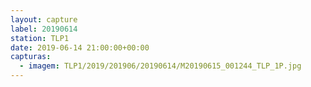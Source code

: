 ```yaml
---
layout: capture
label: 20190614
station: TLP1
date: 2019-06-14 21:00:00+00:00
capturas:
  - imagem: TLP1/2019/201906/20190614/M20190615_001244_TLP_1P.jpg
---
```

